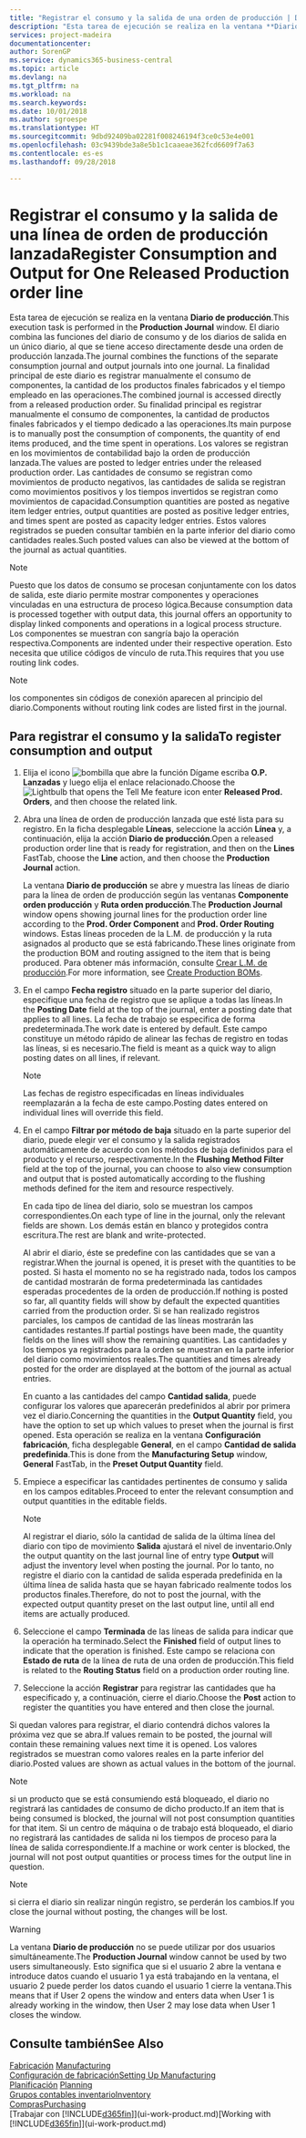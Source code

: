 ```yaml
---
title: "Registrar el consumo y la salida de una orden de producción | Documentos de Microsoft"
description: "Esta tarea de ejecución se realiza en la ventana **Diario de producción**. El diario combina las funciones del diario de consumo y de los diarios de salida en un único diario, al que se tiene acceso directamente desde una orden de producción lanzada. La finalidad principal de este diario es registrar manualmente el consumo de componentes, la cantidad de los productos finales fabricados y el tiempo empleado en las operaciones. Su finalidad principal es registrar manualmente el consumo de componentes, la cantidad de productos finales fabricados y el tiempo dedicado a las operaciones."
services: project-madeira
documentationcenter: 
author: SorenGP
ms.service: dynamics365-business-central
ms.topic: article
ms.devlang: na
ms.tgt_pltfrm: na
ms.workload: na
ms.search.keywords: 
ms.date: 10/01/2018
ms.author: sgroespe
ms.translationtype: HT
ms.sourcegitcommit: 9dbd92409ba02281f008246194f3ce0c53e4e001
ms.openlocfilehash: 03c9439bde3a8e5b1c1caaeae362fcd6609f7a63
ms.contentlocale: es-es
ms.lasthandoff: 09/28/2018

---
```

# <a name="register-consumption-and-output-for-one-released-production-order-line"></a><span data-ttu-id="51719-106">Registrar el consumo y la salida de una línea de orden de producción lanzada</span><span class="sxs-lookup"><span data-stu-id="51719-106">Register Consumption and Output for One Released Production order line</span></span>
<span data-ttu-id="51719-107">Esta tarea de ejecución se realiza en la ventana **Diario de producción**.</span><span class="sxs-lookup"><span data-stu-id="51719-107">This execution task is performed in the **Production Journal** window.</span></span> <span data-ttu-id="51719-108">El diario combina las funciones del diario de consumo y de los diarios de salida en un único diario, al que se tiene acceso directamente desde una orden de producción lanzada.</span><span class="sxs-lookup"><span data-stu-id="51719-108">The journal combines the functions of the separate consumption journal and output journals into one journal.</span></span> <span data-ttu-id="51719-109">La finalidad principal de este diario es registrar manualmente el consumo de componentes, la cantidad de los productos finales fabricados y el tiempo empleado en las operaciones.</span><span class="sxs-lookup"><span data-stu-id="51719-109">The combined journal is accessed directly from a released production order.</span></span> <span data-ttu-id="51719-110">Su finalidad principal es registrar manualmente el consumo de componentes, la cantidad de productos finales fabricados y el tiempo dedicado a las operaciones.</span><span class="sxs-lookup"><span data-stu-id="51719-110">Its main purpose is to manually post the consumption of components, the quantity of end items produced, and the time spent in operations.</span></span> <span data-ttu-id="51719-111">Los valores se registran en los movimientos de contabilidad bajo la orden de producción lanzada.</span><span class="sxs-lookup"><span data-stu-id="51719-111">The values are posted to ledger entries under the released production order.</span></span> <span data-ttu-id="51719-112">Las cantidades de consumo se registran como movimientos de producto negativos, las cantidades de salida se registran como movimientos positivos y los tiempos invertidos se registran como movimientos de capacidad.</span><span class="sxs-lookup"><span data-stu-id="51719-112">Consumption quantities are posted as negative item ledger entries, output quantities are posted as positive ledger entries, and times spent are posted as capacity ledger entries.</span></span> <span data-ttu-id="51719-113">Estos valores registrados se pueden consultar también en la parte inferior del diario como cantidades reales.</span><span class="sxs-lookup"><span data-stu-id="51719-113">Such posted values can also be viewed at the bottom of the journal as actual quantities.</span></span>  

> [!NOTE]  
>  <span data-ttu-id="51719-114">Puesto que los datos de consumo se procesan conjuntamente con los datos de salida, este diario permite mostrar componentes y operaciones vinculadas en una estructura de proceso lógica.</span><span class="sxs-lookup"><span data-stu-id="51719-114">Because consumption data is processed together with output data, this journal offers an opportunity to display linked components and operations in a logical process structure.</span></span> <span data-ttu-id="51719-115">Los componentes se muestran con sangría bajo la operación respectiva.</span><span class="sxs-lookup"><span data-stu-id="51719-115">Components are indented under their respective operation.</span></span> <span data-ttu-id="51719-116">Esto necesita que utilice códigos de vínculo de ruta.</span><span class="sxs-lookup"><span data-stu-id="51719-116">This requires that you use routing link codes.</span></span>  

> [!NOTE]  
>  <span data-ttu-id="51719-117">los componentes sin códigos de conexión aparecen al principio del diario.</span><span class="sxs-lookup"><span data-stu-id="51719-117">Components without routing link codes are listed first in the journal.</span></span>  

## <a name="to-register-consumption-and-output"></a><span data-ttu-id="51719-118">Para registrar el consumo y la salida</span><span class="sxs-lookup"><span data-stu-id="51719-118">To register consumption and output</span></span>  
1.  <span data-ttu-id="51719-119">Elija el icono ![bombilla que abre la función Dígame](media/ui-search/search_small.png "Dígame que desea hacer") escriba **O.P. Lanzadas** y luego elija el enlace relacionado.</span><span class="sxs-lookup"><span data-stu-id="51719-119">Choose the ![Lightbulb that opens the Tell Me feature](media/ui-search/search_small.png "Tell me what you want to do") icon enter **Released Prod. Orders**, and then choose the related link.</span></span>  
2.  <span data-ttu-id="51719-120">Abra una línea de orden de producción lanzada que esté lista para su registro. En la ficha desplegable **Líneas**, seleccione la acción **Línea** y, a continuación, elija la acción **Diario de producción**.</span><span class="sxs-lookup"><span data-stu-id="51719-120">Open a released production order line that is ready for registration, and then on the **Lines** FastTab, choose the **Line** action, and then choose the **Production Journal** action.</span></span>  

    <span data-ttu-id="51719-121">La ventana **Diario de producción** se abre y muestra las líneas de diario para la línea de orden de producción según las ventanas **Componente orden producción** y **Ruta orden producción**.</span><span class="sxs-lookup"><span data-stu-id="51719-121">The **Production Journal** window opens showing journal lines for the production order line according to the **Prod. Order Component** and **Prod. Order Routing** windows.</span></span> <span data-ttu-id="51719-122">Estas líneas proceden de la L.M. de producción y la ruta asignados al producto que se está fabricando.</span><span class="sxs-lookup"><span data-stu-id="51719-122">These lines originate from the production BOM and routing assigned to the item that is being produced.</span></span> <span data-ttu-id="51719-123">Para obtener más información, consulte [Crear L.M. de producción](production-how-to-create-routings.md).</span><span class="sxs-lookup"><span data-stu-id="51719-123">For more information, see [Create Production BOMs](production-how-to-create-routings.md).</span></span>  

3.  <span data-ttu-id="51719-124">En el campo **Fecha registro** situado en la parte superior del diario, especifique una fecha de registro que se aplique a todas las líneas.</span><span class="sxs-lookup"><span data-stu-id="51719-124">In the **Posting Date** field at the top of the journal, enter a posting date that applies to all lines.</span></span> <span data-ttu-id="51719-125">La fecha de trabajo se especifica de forma predeterminada.</span><span class="sxs-lookup"><span data-stu-id="51719-125">The work date is entered by default.</span></span> <span data-ttu-id="51719-126">Este campo constituye un método rápido de alinear las fechas de registro en todas las líneas, si es necesario.</span><span class="sxs-lookup"><span data-stu-id="51719-126">The field is meant as a quick way to align posting dates on all lines, if relevant.</span></span>  

    > [!NOTE]  
    >  <span data-ttu-id="51719-127">Las fechas de registro especificadas en líneas individuales reemplazarán a la fecha de este campo.</span><span class="sxs-lookup"><span data-stu-id="51719-127">Posting dates entered on individual lines will override this field.</span></span>  

4.  <span data-ttu-id="51719-128">En el campo **Filtrar por método de baja** situado en la parte superior del diario, puede elegir ver el consumo y la salida registrados automáticamente de acuerdo con los métodos de baja definidos para el producto y el recurso, respectivamente.</span><span class="sxs-lookup"><span data-stu-id="51719-128">In the **Flushing Method Filter** field at the top of the journal, you can choose to also view consumption and output that is posted automatically according to the flushing methods defined for the item and resource respectively.</span></span>  

    <span data-ttu-id="51719-129">En cada tipo de línea del diario, solo se muestran los campos correspondientes.</span><span class="sxs-lookup"><span data-stu-id="51719-129">On each type of line in the journal, only the relevant fields are shown.</span></span> <span data-ttu-id="51719-130">Los demás están en blanco y protegidos contra escritura.</span><span class="sxs-lookup"><span data-stu-id="51719-130">The rest are blank and write-protected.</span></span>  

    <span data-ttu-id="51719-131">Al abrir el diario, éste se predefine con las cantidades que se van a registrar.</span><span class="sxs-lookup"><span data-stu-id="51719-131">When the journal is opened, it is preset with the quantities to be posted.</span></span> <span data-ttu-id="51719-132">Si hasta el momento no se ha registrado nada, todos los campos de cantidad mostrarán de forma predeterminada las cantidades esperadas procedentes de la orden de producción.</span><span class="sxs-lookup"><span data-stu-id="51719-132">If nothing is posted so far, all quantity fields will show by default the expected quantities carried from the production order.</span></span> <span data-ttu-id="51719-133">Si se han realizado registros parciales, los campos de cantidad de las líneas mostrarán las cantidades restantes.</span><span class="sxs-lookup"><span data-stu-id="51719-133">If partial postings have been made, the quantity fields on the lines will show the remaining quantities.</span></span> <span data-ttu-id="51719-134">Las cantidades y los tiempos ya registrados para la orden se muestran en la parte inferior del diario como movimientos reales.</span><span class="sxs-lookup"><span data-stu-id="51719-134">The quantities and times already posted for the order are displayed at the bottom of the journal as actual entries.</span></span>  

    <span data-ttu-id="51719-135">En cuanto a las cantidades del campo **Cantidad salida**, puede configurar los valores que aparecerán predefinidos al abrir por primera vez el diario.</span><span class="sxs-lookup"><span data-stu-id="51719-135">Concerning the quantities in the **Output Quantity** field, you have the option to set up which values to preset when the journal is first opened.</span></span> <span data-ttu-id="51719-136">Esta operación se realiza en la ventana **Configuración fabricación**, ficha desplegable **General**, en el campo **Cantidad de salida predefinida**.</span><span class="sxs-lookup"><span data-stu-id="51719-136">This is done from the **Manufacturing Setup** window, **General** FastTab, in the **Preset Output Quantity** field.</span></span>

5.  <span data-ttu-id="51719-137">Empiece a especificar las cantidades pertinentes de consumo y salida en los campos editables.</span><span class="sxs-lookup"><span data-stu-id="51719-137">Proceed to enter the relevant consumption and output quantities in the editable fields.</span></span>  

    > [!NOTE]  
    >  <span data-ttu-id="51719-138">Al registrar el diario, sólo la cantidad de salida de la última línea del diario con tipo de movimiento **Salida** ajustará el nivel de inventario.</span><span class="sxs-lookup"><span data-stu-id="51719-138">Only the output quantity on the last journal line of entry type **Output** will adjust the inventory level when posting the journal.</span></span> <span data-ttu-id="51719-139">Por lo tanto, no registre el diario con la cantidad de salida esperada predefinida en la última línea de salida hasta que se hayan fabricado realmente todos los productos finales.</span><span class="sxs-lookup"><span data-stu-id="51719-139">Therefore, do not to post the journal, with the expected output quantity preset on the last output line, until all end items are actually produced.</span></span>  

6.  <span data-ttu-id="51719-140">Seleccione el campo **Terminada** de las líneas de salida para indicar que la operación ha terminado.</span><span class="sxs-lookup"><span data-stu-id="51719-140">Select the **Finished** field of output lines to indicate that the operation is finished.</span></span> <span data-ttu-id="51719-141">Este campo se relaciona con **Estado de ruta** de la línea de ruta de una orden de producción.</span><span class="sxs-lookup"><span data-stu-id="51719-141">This field is related to the **Routing Status** field on a production order routing line.</span></span>  
7.  <span data-ttu-id="51719-142">Seleccione la acción **Registrar** para registrar las cantidades que ha especificado y, a continuación, cierre el diario.</span><span class="sxs-lookup"><span data-stu-id="51719-142">Choose the **Post** action to register the quantities you have entered and then close the journal.</span></span>  

<span data-ttu-id="51719-143">Si quedan valores para registrar, el diario contendrá dichos valores la próxima vez que se abra.</span><span class="sxs-lookup"><span data-stu-id="51719-143">If values remain to be posted, the journal will contain these remaining values next time it is opened.</span></span> <span data-ttu-id="51719-144">Los valores registrados se muestran como valores reales en la parte inferior del diario.</span><span class="sxs-lookup"><span data-stu-id="51719-144">Posted values are shown as actual values in the bottom of the journal.</span></span>  

> [!NOTE]  
>  <span data-ttu-id="51719-145"> si un producto que se está consumiendo está bloqueado, el diario no registrará las cantidades de consumo de dicho producto.</span><span class="sxs-lookup"><span data-stu-id="51719-145">If an item that is being consumed is blocked, the journal will not post consumption quantities for that item.</span></span> <span data-ttu-id="51719-146">Si un centro de máquina o de trabajo está bloqueado, el diario no registrará las cantidades de salida ni los tiempos de proceso para la línea de salida correspondiente.</span><span class="sxs-lookup"><span data-stu-id="51719-146">If a machine or work center is blocked, the journal will not post output quantities or process times for the output line in question.</span></span>  

> [!NOTE]  
>  <span data-ttu-id="51719-147">si cierra el diario sin realizar ningún registro, se perderán los cambios.</span><span class="sxs-lookup"><span data-stu-id="51719-147">If you close the journal without posting, the changes will be lost.</span></span>  

> [!WARNING]  
>  <span data-ttu-id="51719-148">La ventana **Diario de producción** no se puede utilizar por dos usuarios simultáneamente.</span><span class="sxs-lookup"><span data-stu-id="51719-148">The **Production Journal** window cannot be used by two users simultaneously.</span></span> <span data-ttu-id="51719-149">Esto significa que si el usuario 2 abre la ventana e introduce datos cuando el usuario 1 ya está trabajando en la ventana, el usuario 2 puede perder los datos cuando el usuario 1 cierre la ventana.</span><span class="sxs-lookup"><span data-stu-id="51719-149">This means that if User 2 opens the window and enters data when User 1 is already working in the window, then User 2 may lose data when User 1 closes the window.</span></span>  

## <a name="see-also"></a><span data-ttu-id="51719-150">Consulte también</span><span class="sxs-lookup"><span data-stu-id="51719-150">See Also</span></span>  
<span data-ttu-id="51719-151">[Fabricación](production-manage-manufacturing.md)  </span><span class="sxs-lookup"><span data-stu-id="51719-151">[Manufacturing](production-manage-manufacturing.md)  </span></span>  
[<span data-ttu-id="51719-152">Configuración de fabricación</span><span class="sxs-lookup"><span data-stu-id="51719-152">Setting Up Manufacturing</span></span>](production-configure-production-processes.md)  
<span data-ttu-id="51719-153">[Planificación](production-planning.md)    </span><span class="sxs-lookup"><span data-stu-id="51719-153">[Planning](production-planning.md)    </span></span>  
[<span data-ttu-id="51719-154">Grupos contables inventario</span><span class="sxs-lookup"><span data-stu-id="51719-154">Inventory</span></span>](inventory-manage-inventory.md)  
[<span data-ttu-id="51719-155">Compras</span><span class="sxs-lookup"><span data-stu-id="51719-155">Purchasing</span></span>](purchasing-manage-purchasing.md)  
<span data-ttu-id="51719-156">[Trabajar con [!INCLUDE[d365fin](includes/d365fin_md.md)]](ui-work-product.md)</span><span class="sxs-lookup"><span data-stu-id="51719-156">[Working with [!INCLUDE[d365fin](includes/d365fin_md.md)]](ui-work-product.md)</span></span>

